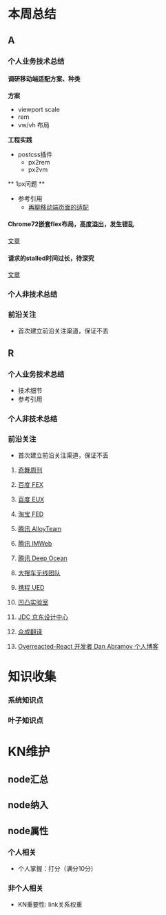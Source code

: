# 本周总结
## A
### 个人业务技术总结

#### 调研移动端适配方案、种类

**方案**  

  * viewport scale
  * rem
  * vw/vh 布局

**工程实践**

* postcss插件
    + px2rem
    + px2vm

** 1px问题 **

* 参考引用
    + [再聊移动端页面的适配](https://www.w3cplus.com/css/vw-for-layout.html)

#### Chrome72嵌套flex布局，高度溢出，发生错乱
[文章](https://zhuanlan.zhihu.com/p/56646256)

#### 请求的stalled时间过长，待深究
[文章](http://fex.baidu.com/blog/2015/01/chrome-stalled-problem-resolving-process/)

### 个人非技术总结

### 前沿关注
* 首次建立前沿关注渠道，保证不丢

## R
### 个人业务技术总结
* 技术细节
* 参考引用
### 个人非技术总结
### 前沿关注
* 首次建立前沿关注渠道，保证不丢

1. [奇舞周刊](https://weekly.75team.com/)
2. [百度 FEX](http://fex.baidu.com/)
3. [百度 EUX](http://eux.baidu.com/)
3. [淘宝 FED](http://taobaofed.org/)
4. [腾讯 AlloyTeam](http://www.alloyteam.com/)
5. [腾讯 IMWeb](https://imweb.io/)
6. [腾讯 Deep Ocean](http://dopro.io/)
4. [大搜车无线团队](http://f2e.souche.com/blog/)
5. [携程 UED](http://ued.ctrip.com/?cat=2)
6. [凹凸实验室](https://aotu.io/)
7. [JDC 京东设计中心](https://jdc.jd.com/archives/category/5-frontend)
5. [众成翻译](https://www.zcfy.cc/)

4. [Overreacted-React 开发者 Dan Abramov 个人博客](https://overreacted.io/)

# 知识收集
### 系统知识点
### 叶子知识点



# KN维护
## node汇总
## node纳入
## node属性
### 个人相关
* 个人掌握：打分（满分10分）
### 非个人相关
* KN重要性: link关系权重